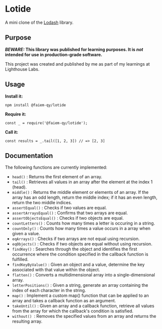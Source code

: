 # Lotide

A mini clone of the [Lodash](https://lodash.com) library.

## Purpose

**_BEWARE:_ This library was published for learning purposes. It is _not_ intended for use in production-grade software.**

This project was created and published by me as part of my learnings at Lighthouse Labs. 

## Usage

**Install it:**

`npm install @faiem-qy/lotide`

**Require it:**

`const _ = require('@faiem-qy/lotide');`

**Call it:**

`const results = _.tail([1, 2, 3]) // => [2, 3]`


## Documentation

The following functions are currently implemented:

- `head()` : Returns the first element of an array.
- `tail()` : Retrieves all values in an array after the element at the index 1 (head).
- `middle()` : Returns the middle element or elements of an array. If the array has an odd length, return the middle index; if it has an even length, return the two middle indices.
- `assertEqual()` : Checks if two values are equal.
- `assertArraysEqual()` : Confirms that two arrays are equal.
- `assertObjectsEqual()` : Checks if two objects are equal.
- `countLetters()` : Counts how many times a letter is occuring in a string.
- `countOnly()` : Counts how many times a value occurs in a array when given a value.
- `eqArrays()` : Checks if two arrays are not equal using recursion.
- `eqObjects()` : Checks if two objects are equal without using recursion.
- `findKey()` : Searches through the object and identifies the first occurrence where the condition specified in the callback function is fulfilled.
- `findKeyByValue()` : Given an object and a value, determine the key associated with that value within the object.
- `flatten()` : Converts a multidimensional array into a single-dimensional array.
- `letterPositions()` : Given a string, generate an array containing the index of each character in the string.
- `map()` : Implement a custom map() function that can be applied to an array and takes a callback function as an argument.
- `takeUntil()` : Given an array and a callback function, retrieve all values from the array for which the callback's condition is satisfied.
- `without() `: Removes the specified values from an array and returns the resulting array.
